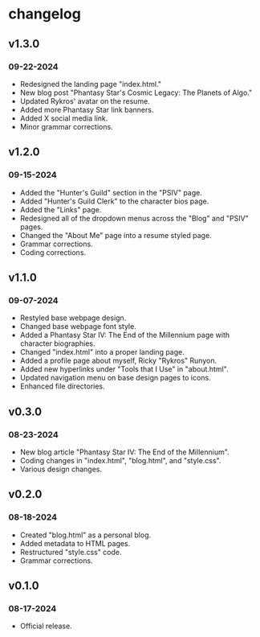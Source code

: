 <h1>changelog</h1>
<h2>v1.3.0</h2>
<h3>09-22-2024</h3>
<ul>
    <li>Redesigned the landing page "index.html."</li>
    <li>New blog post "Phantasy Star's Cosmic Legacy: The Planets of Algo."</li>
    <li>Updated Rykros' avatar on the resume.</li>
    <li>Added more Phantasy Star link banners.</li>
    <li>Added X social media link.</li>
    <li>Minor grammar corrections.</li>
</ul>
<h2>v1.2.0</h2>
<h3>09-15-2024</h3>
<ul>
    <li>Added the "Hunter's Guild" section in the "PSIV" page.</li>
    <li>Added "Hunter's Guild Clerk" to the character bios page.</li>
    <li>Added the "Links" page.</li>
    <li>Redesigned all of the dropdown menus across the "Blog" and "PSIV" pages.</li>
    <li>Changed the "About Me" page into a resume styled page.</li>
    <li>Grammar corrections.</li>
    <li>Coding corrections.</li>
</ul>
<h2>v1.1.0</h2>
<h3>09-07-2024</h3>
<ul>
    <li>Restyled base webpage design.</li>
    <li>Changed base webpage font style.</li>
    <li>Added a Phantasy Star IV: The End of the Millennium page with character biographies.</li>
    <li>Changed "index.html" into a proper landing page.</li>
    <li>Added a profile page about myself, Ricky "Rykros" Runyon.</li>
    <li>Added new hyperlinks under "Tools that I Use" in "about.html".</li>
    <li>Updated navigation menu on base design pages to icons.</li>
    <li>Enhanced file directories.</li>
</ul>
<h2>v0.3.0</h2>
<h3>08-23-2024</h3>
<ul>
    <li>New blog article "Phantasy Star IV: The End of the Millennium".</li>
    <li>Coding changes in "index.html", "blog.html", and "style.css".</li>
    <li>Various design changes.</li>
</ul>
<h2>v0.2.0</h2>
<h3>08-18-2024</h3>
<ul>
    <li>Created "blog.html" as a personal blog.</li>
    <li>Added metadata to HTML pages.</li>
    <li>Restructured "style.css" code.</li>
    <li>Grammar corrections.</li>
</ul>
<h2>v0.1.0</h2>
<h3>08-17-2024</h3>
<ul>
    <li>Official release.</li>
</ul>
